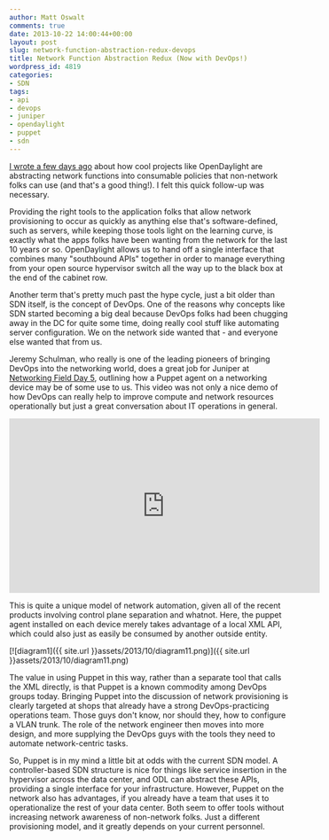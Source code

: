 ```yaml
---
author: Matt Oswalt
comments: true
date: 2013-10-22 14:00:44+00:00
layout: post
slug: network-function-abstraction-redux-devops
title: Network Function Abstraction Redux (Now with DevOps!)
wordpress_id: 4819
categories:
- SDN
tags:
- api
- devops
- juniper
- opendaylight
- puppet
- sdn
---
```


[I wrote a few days ago](http://keepingitclassless.net/2013/10/opendaylight-and-those-pesky-southbound-apis) about how cool projects like OpenDaylight are abstracting network functions into consumable policies that non-network folks can use (and that's a good thing!). I felt this quick follow-up was necessary.

Providing the right tools to the application folks that allow network provisioning to occur as quickly as anything else that's software-defined, such as servers, while keeping those tools light on the learning curve, is exactly what the apps folks have been wanting from the network for the last 10 years or so. OpenDaylight allows us to hand off a single interface that combines many "southbound APIs" together in order to manage everything from your open source hypervisor switch all the way up to the black box at the end of the cabinet row.

Another term that's pretty much past the hype cycle, just a bit older than SDN itself, is the concept of DevOps. One of the reasons why concepts like SDN started becoming a big deal because DevOps folks had been chugging away in the DC for quite some time, doing really cool stuff like automating server configuration. We on the network side wanted that - and everyone else wanted that from us.

Jeremy Schulman, who really is one of the leading pioneers of bringing DevOps into the networking world, does a great job for Juniper at [Networking Field Day 5](http://techfieldday.com/event/nfd5/), outlining how a Puppet agent on a networking device may be of some use to us. This video was not only a nice demo of how DevOps can really help to improve compute and network resources operationally but just a great conversation about IT operations in general.

<div style="text-align: center"><iframe width="560" height="315" src="http://www.youtube.com/embed/NuyamiblDng" frameborder="0" allowfullscreen></iframe></div>

This is quite a unique model of network automation, given all of the recent products involving control plane separation and whatnot. Here, the puppet agent installed on each device merely takes advantage of a local XML API, which could also just as easily be consumed by another outside entity.

[![diagram1]({{ site.url }}assets/2013/10/diagram11.png)]({{ site.url }}assets/2013/10/diagram11.png)

The value in using Puppet in this way, rather than a separate tool that calls the XML directly, is that Puppet is a known commodity among DevOps groups today. Bringing Puppet into the discussion of network provisioning is clearly targeted at shops that already have a strong DevOps-practicing operations team. Those guys don't know, nor should they, how to configure a VLAN trunk. The role of the network engineer then moves into more design, and more supplying the DevOps guys with the tools they need to automate network-centric tasks.

So, Puppet is in my mind a little bit at odds with the current SDN model. A controller-based SDN structure is nice for things like service insertion in the hypervisor across the data center, and ODL can abstract these APIs, providing a single interface for your infrastructure. However, Puppet on the network also has advantages, if you already have a team that uses it to operationalize the rest of your data center. Both seem to offer tools without increasing network awareness of non-network folks. Just a different provisioning model, and it greatly depends on your current personnel.
